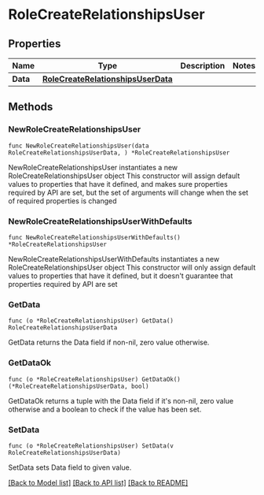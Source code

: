 # RoleCreateRelationshipsUser

## Properties

Name | Type | Description | Notes
------------ | ------------- | ------------- | -------------
**Data** | [**RoleCreateRelationshipsUserData**](RoleCreateRelationshipsUserData.md) |  | 

## Methods

### NewRoleCreateRelationshipsUser

`func NewRoleCreateRelationshipsUser(data RoleCreateRelationshipsUserData, ) *RoleCreateRelationshipsUser`

NewRoleCreateRelationshipsUser instantiates a new RoleCreateRelationshipsUser object
This constructor will assign default values to properties that have it defined,
and makes sure properties required by API are set, but the set of arguments
will change when the set of required properties is changed

### NewRoleCreateRelationshipsUserWithDefaults

`func NewRoleCreateRelationshipsUserWithDefaults() *RoleCreateRelationshipsUser`

NewRoleCreateRelationshipsUserWithDefaults instantiates a new RoleCreateRelationshipsUser object
This constructor will only assign default values to properties that have it defined,
but it doesn't guarantee that properties required by API are set

### GetData

`func (o *RoleCreateRelationshipsUser) GetData() RoleCreateRelationshipsUserData`

GetData returns the Data field if non-nil, zero value otherwise.

### GetDataOk

`func (o *RoleCreateRelationshipsUser) GetDataOk() (*RoleCreateRelationshipsUserData, bool)`

GetDataOk returns a tuple with the Data field if it's non-nil, zero value otherwise
and a boolean to check if the value has been set.

### SetData

`func (o *RoleCreateRelationshipsUser) SetData(v RoleCreateRelationshipsUserData)`

SetData sets Data field to given value.



[[Back to Model list]](../README.md#documentation-for-models) [[Back to API list]](../README.md#documentation-for-api-endpoints) [[Back to README]](../README.md)


